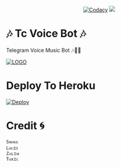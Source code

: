 <p align="center">
    <a href="https://app.codacy.com/manual/TcBots/TcPlayer/dashboard"> <img src="https://img.shields.io/codacy/grade/4d58f2a402b54aed8a7d95f7add45a81?color=cyan&logo=codacy&logoColor=white&style=for-the-badge" alt="Codacy" /></a>
    <a href="https://github.com/TcBots/TcPlayer"> <img src="https://img.shields.io/github/repo-size/TcBots/TcPlayer?color=cyan&logo=github&logoColor=white&style=for-the-badge" /></a>
</p>


# 🎶 Tc Voice Bot 🎶
 Telegram Voice Music Bot 🎶🎸🕺

[![LOGO](https://telegra.ph/file/5526fbff6b0414e6626f3.jpg)](https://t.me/tcbotsbugs)


# Deploy To Heroku 
[![Deploy](https://www.herokucdn.com/deploy/button.svg)](https://heroku.com/deploy?template=https://github.com/TcBots/TcPlayer)



# Credit 🌀
```
Sᴍᴏᴋᴇ
Lᴏᴜɪꜱ
Zᴀʟɪᴍ
Tᴏxɪᴄ
```





